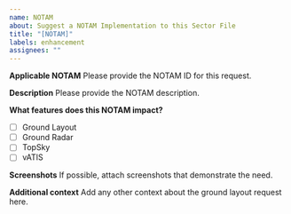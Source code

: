 ```yaml
---
name: NOTAM
about: Suggest a NOTAM Implementation to this Sector File
title: "[NOTAM]"
labels: enhancement
assignees: ""
---
```


**Applicable NOTAM**
Please provide the NOTAM ID for this request.

**Description**
Please provide the NOTAM description.

**What features does this NOTAM impact?**

- [ ] Ground Layout
- [ ] Ground Radar
- [ ] TopSky
- [ ] vATIS

**Screenshots**
If possible, attach screenshots that demonstrate the need.

**Additional context**
Add any other context about the ground layout request here.
